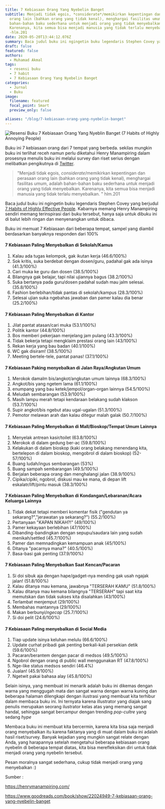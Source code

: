 ```yaml
---
title: 7 Kebiasaan Orang Yang Nyebelin Banget
subtitle: Menjadi tidak egois, *considerate*/memikirkan kepentingan dan perasaan
  orang lain (bahkan orang yang tidak kenal), menghargai fasilitas umum, adalah
  bahan-bahan baku sederhana untuk menjadi orang yang tidak menyebalkan.
  Karenanya, kita semua bisa menjadi manusia yang tidak terlalu menyebalkan.
  -hlm.201
date: 2020-05-20T13:44:12.076Z
summary: Baca judul buku ini ngingetin buku legendaris Stephen Covey yang berjudul [7 Habits of Highly Effective People](https://www.goodreads.com/book/show/36072_The_7_Habits_of_Highly_Effective_People). Kabarnya memang Henry Manampiring sendiri memang terinspirasi dari buku tersebut, hanya saja untuk dibuku ini di balut lebih ringan dan menyenangkan untuk dibaca.
draft: false
featured: false
authors:
  - Muhamad Akmal
tags:
  - resensi buku
  - 7 habit
  - 7 Kebiasaan Orang Yang Nyebelin Banget
categories:
  - Jurnal
  - Buku
image:
  filename: featured
  focal_point: Smart
  preview_only: false

aliases: "/blog/7-kebiasaan-orang-yang-nyebelin-banget"
---
```

![Resensi Buku 7 Kebiasaan Orang Yang Nyeblin Banget (7 Habits of Highly Annoying People)](https://i.loli.net/2020/05/26/5TgYOGisdCarRzv.jpg)

Buku ini 7 kebiasaan orang dari 7 tempat yang berbeda. sekilas mungkin buku ini terlihat receh namun perlu diketahui Henry Manampiring dalam prosesnya menulis buku ini melalui survey dan riset serius dengan melibatkan pengikutnya di [Twitter](https://twitter.com/newsplatter).

> "Menjadi tidak egois, *considerate*/memikirkan kepentingan dan perasaan orang lain (bahkan orang yang tidak kenal), menghargai fasilitas umum, adalah bahan-bahan baku sederhana untuk menjadi orang yang tidak menyebalkan. Karenanya, kita semua bisa menjadi manusia yang tidak terlalu menyebalkan. " hlm.201

Baca judul buku ini ngingetin buku legendaris Stephen Covey yang berjudul [7 Habits of Highly Effective People](https://www.goodreads.com/book/show/36072.The_7_Habits_of_Highly_Effective_People). Kabarnya memang Henry Manampiring sendiri memang terinspirasi dari buku tersebut, hanya saja untuk dibuku ini di balut lebih ringan dan menyenangkan untuk dibaca.

Buku ini memuat 7 Kebiasaan dari beberapa tempat, sampel yang diambil berdasarkan banyaknya responden dari 100%

#### 7 Kebiasaan Paling Menyebalkan di Sekolah/Kamus

1. Kalau ada tugas kelompok, gak ikutan kerja (46.6/100%)
2. Sok kritis, suka berdebat dengan dosen/guru, padahal gak ada isinya (41.3/100%)
3. Cari muka ke guru dan dosen (38.5/100%)
4. Bilangnya gak belajar, tapi nilai ujiannya bagus (38.2/100%)
5. Suka bertanya pada guru/dosen padahal sudah mau jalm selesai. (35.8/100%)
6. Fashion berlebihan/tidak pantas di sekolah/kampus (28.3/100%)
7. Selesai ujian suka ngebahas jawaban dan pamer kalau dia benar (25.2/100%)

#### 7 Kebiasaan Paling Menyebalkan di Kantor 

1. Jilat pantat atasan/cari muka (53.1/100%)
2. Politik kantor (44.8/100%)
3. Bos memberi pekerjaan menjelang jam pulang (43.3/100%)
4. Tidak bekerja tetapi mengklaim prestasi orang lain (43/100%)
5. Rekan kerja yang bau badan (40.1/100%)
6. WC gak disiram! (38.5/100%)
7. Meeting bertele-tele, pantat panas! (37.1/100%)

#### 7 Kebiasaan Paking menyebalkan di Jalan Raya/Angkutan Umum

1. Merokok damalm bis/angkot/angkutan umum lainnya (68.3/100%)
2. Angkot/bis yang ngetem lama (61.1/100%)
3. enumpang yang bau ketek/jempol/organ-organ lainnya (54.5/100%)
4. Meludah sembarangan (53.9/100%)
5. Masih lampu merah tetapi kendaraan belakang sudah klakson (53.7/100%)
6. Supir angkot/bis ngebut atau ugal-ugalan (51.3/100%)
7. Pemotor melawan arah dan kalau ditegur malah galak (50.7/100%)

#### 7 Kebiasaan Paling Menyebalkan di Mall/Bioskop/Tempat Umum Lainnya

1. Menyelak antrean kasir/toilet (63.8/100%)
2. Merokok di dalam gedung ber-ac (59.8/100%)
3. Kelakukan di dalam bioskop (kaki orang belakang menendang kita, bertelepon di dalam bioskop, mengobrol di dalam bioskop) (52-57/100%)
4. Buang ludah/ingus sembarangan (53%)
5. Buang sampah sembarangan (49.5/100%)
6. Berjalan beberapa orang dan menghalangi jalan (38.9/100%)
7. Cipika/cipiki, ngobrol, diskusi mau ke mana, di depan lift eskalatr/lift/pintu masuk (38.3/100%)

#### 7 Kebiasaan Paling Menyebalkan di Kondangan/Lebaranan/Acara Keluarga Lainnya

1. Tidak dekat tetapi memberi komentar fisik ("gendutan ya sekarang?","jerawatan ya sekarang?") (55.2/100%)
2. Pertanyaan "KAPAN NIKAH?!" (49/100%)
3. Pamer kekayaan berlebihan (47/100%)
4. Dibanding-bandingkan dengan sepupu/saudara lain yang sudah menikah/settled (45.7/100%)
5. Pamer dan memnadingkan kemampuan anak (45/100%)
6. Ditanya "pacarnya mana?" (40.5/100%)
7. Basa-basi gak penting (37.9/100%)

#### 7 Kebiasaan Paling Menyebalkan Saat Kencan/Pacaran

1. Si doi sibuk aja dengan hape/gadget-nya mending gak usah ngajak jalan! (51.8/100%)
2. Kalau ditanya mau kemana, jawabnya "TERSERAH KAMU" (51.8/100%)
3. Kalau ditanya mau kemana bilangnya "TERSERAH" tapi saat kita memutskan dan tidak sukses kita disalahkan (43/100%)
4. Terlambat menjemput (29/100%)
5. Membahas mantannya (29/100%)
6. Makan berbunyi/*ngecap* (25.7/100%)
7. Si doi pelit (24.6/100%)

#### 7 Kebiasaan Paling menyebalkan di Social Media

1. Tiap update isinya keluhan melulu (66.6/100%)
2. Update curhat pribadi gak penting berkali-kali persekian detik (59.6/100%)
3. Pacaran/berantem dengan pacar di medsos (49.5/100%)
4. Ngobrol dengan orang di public wall menggunakan RT (47.8/100%)
5. Nge-like status medsos sendiri (46.4%)
6. Jualan! (45.9/100%)
7. Ngetwit pakai bahasa alay (45.8/100%) 

Selain isinya, yang membuat ini menarik adalah buku ini dikemas dengan warna yang menggugah mata dan sangat warna dengan warna kuning dan beberapa halaman dilengkapi dengan ilustrasi yang membuat kita terhibur dalam membaca buku ini. Ini ternyata karena illustrator yang diajak sang penulis merupakan seorang ilustrator kelas atas yang memang sangat handal, sehingga sangat bercampur dengan trending *pop-cultre* yang sedang *hype*

Membaca buku ini membuat kita bercermin, karena kita bisa saja menjadi orang menyebalkan itu karena faktanya yang di muat dalam buku ini adalah hasil riset/survey. Banyak kejadian yang mungkin sangat relate dengan Anda, yang harapannya setelah mengetahui beberapa kebiasaan orang nyebelin di beberapa tempat diatas, kita bisa merefleksikan diri untuk tidak menjadi orang yang nyebelin tersebut.

Pesan moralnya sangat sederhana, cukup tidak menjadi orang yang menyebalkan :)

Sumber : 

https://henrymanampiring.com/

https://www.goodreads.com/book/show/22024949-7-kebiasaan-orang-yang-nyebelin-banget